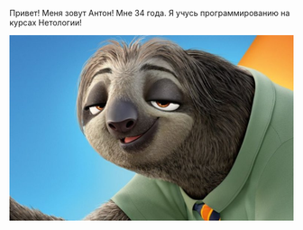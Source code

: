 Привет!
Меня зовут Антон! Мне 34 года.
Я учусь программированию на курсах Нетологии!

![](img/sloth.jpeg)
